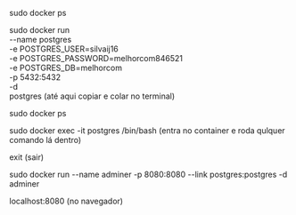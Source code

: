 sudo docker ps 

sudo docker run \
--name postgres \
-e POSTGRES_USER=silvaij16 \
-e POSTGRES_PASSWORD=melhorcom846521 \
-e POSTGRES_DB=melhorcom \
-p 5432:5432 \
-d \
postgres (até aqui copiar e colar no terminal)

sudo docker ps 

sudo docker exec -it postgres /bin/bash (entra no container e roda qulquer comando lá dentro)

exit (sair)

sudo docker run --name adminer -p 8080:8080 --link postgres:postgres -d adminer

localhost:8080 (no navegador)